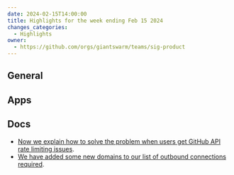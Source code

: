 ```yaml
---
date: 2024-02-15T14:00:00
title: Highlights for the week ending Feb 15 2024
changes_categories:
  - Highlights
owner:
  - https://github.com/orgs/giantswarm/teams/sig-product
---
```

## General

## Apps

## Docs

- [Now we explain how to solve the problem when users get GitHub API rate limiting issues](https://docs.giantswarm.io/use-the-api/kubectl-gs/faq/#why-do-i-see-api-rate-limit-exceeded-errors).
- [We have added some new domains to our list of outbound connections required](https://github.com/giantswarm/docs/pull/2120/files).
